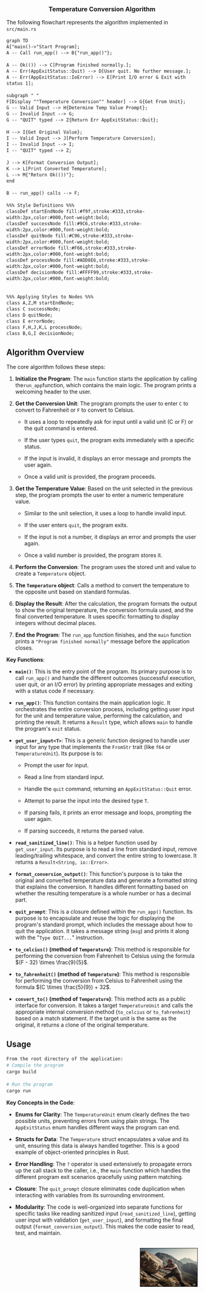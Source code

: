 ### <div align="center">Temperature Conversion Algorithm

The following flowchart represents the algorithm implemented in `src/main.rs`

```mermaid
graph TD
A["main()->"Start Program]; 
A -- Call run_app() --> B{"run_app()"};

A -- Ok(()) --> C[Program finished normally.];
A -- Err(AppExitStatus::Quit) --> D[User quit. No further message.];
A -- Err(AppExitStatus::IoError) --> E[Print I/O error & Exit with status 1];

subgraph " "
F[Display ""Temperature Conversion"" header] --> G{Get From Unit};
G -- Valid Input --> H{Determine Temp Value Prompt};
G -- Invalid Input --> G;
G -- "QUIT" typed --> Z{Return Err AppExitStatus::Quit};

H --> I{Get Original Value};
I -- Valid Input --> J[Perform Temperature Conversion];
I -- Invalid Input --> I;
I -- "QUIT" typed --> Z;

J --> K[Format Conversion Output];
K --> L[Print Converted Temperature];
L --> M{"Return Ok(())"};
end

B -- run_app() calls --> F;

%%% Style Definitions %%%
classDef startEndNode fill:#f9f,stroke:#333,stroke-width:2px,color:#000,font-weight:bold;
classDef successNode fill:#9C6,stroke:#333,stroke-width:2px,color:#000,font-weight:bold;
classDef quitNode fill:#C96,stroke:#333,stroke-width:2px,color:#000,font-weight:bold;
classDef errorNode fill:#F66,stroke:#333,stroke-width:2px,color:#000,font-weight:bold;
classDef processNode fill:#ADD8E6,stroke:#333,stroke-width:2px,color:#000,font-weight:bold;
classDef decisionNode fill:#FFFF99,stroke:#333,stroke-width:2px,color:#000,font-weight:bold;


%%% Applying Styles to Nodes %%%
class A,Z,M startEndNode;
class C successNode;
class D quitNode;
class E errorNode;
class F,H,J,K,L processNode;
class B,G,I decisionNode;
```

## Algorithm Overview

The core algorithm follows these steps:

1.  **Initialize the Program**: The `main` function starts the application by calling the`run_app`function, which contains the main logic. The program prints a welcoming header to the user.

2.  **Get the Conversion Unit**: The program prompts the user to enter `C` to convert to Fahrenheit or `F` to convert to Celsius.

    - It uses a loop to repeatedly ask for input until a valid unit (C or F) or the quit command is entered.

    - If the user types `quit`, the program exits immediately with a specific status.

    - If the input is invalid, it displays an error message and prompts the user again.

    - Once a valid unit is provided, the program proceeds.

3.  **Get the Temperature Value**: Based on the unit selected in the previous step, the program prompts the user to enter a numeric temperature value.

    - Similar to the unit selection, it uses a loop to handle invalid input.

    - If the user enters `quit`, the program exits.

    - If the input is not a number, it displays an error and prompts the user again.

    - Once a valid number is provided, the program stores it.

4.  **Perform the Conversion**: The program uses the stored unit and value to create a `Temperature` object.

5.  **The `Temperature` object**: Calls a method to convert the temperature to the opposite unit based on standard formulas.

6.  **Display the Result**: After the calculation, the program formats the output to show the original temperature, the conversion formula used, and the final converted temperature. It uses specific formatting to display integers without decimal places.

7.  **End the Program**: The `run_app` function finishes, and the `main` function prints a `"Program finished normally"` message before the application closes.

**Key Functions**:

+ **`main()`**: This is the entry point of the program. Its primary purpose is to call `run_app()` and handle the different outcomes (successful execution, user quit, or an I/O error) by printing appropriate messages and exiting with a status code if necessary.

+ **`run_app()`**: This function contains the main application logic. It orchestrates the entire conversion process, including getting user input for the unit and temperature value, performing the calculation, and printing the result. It returns a `Result` type, which allows `main` to handle the program's `exit` status.

+ **`get_user_input<T>`**: This is a generic function designed to handle user input for any type that implements the `FromStr` trait (like `f64` or `TemperatureUnit`). Its purpose is to:

  - Prompt the user for input.

  - Read a line from standard input.

  - Handle the `quit` command, returning an `AppExitStatus::Quit` error.

  - Attempt to parse the input into the desired type `T`.

  - If parsing fails, it prints an error message and loops, prompting the user again.

  - If parsing succeeds, it returns the parsed value.

+ **`read_sanitized_line()`**: This is a helper function used by `get_user_input`. Its purpose is to read a line from standard input, remove leading/trailing whitespace, and convert the entire string to lowercase. It returns a `Result<String, io::Error>`.

+ **`format_conversion_output()`**: This function's purpose is to take the original and converted temperature data and generate a formatted string that explains the conversion. It handles different formatting based on whether the resulting temperature is a whole number or has a decimal part.

+ **`quit_prompt`**: This is a closure defined within the `run_app()` function. Its purpose is to encapsulate and reuse the logic for displaying the program's standard prompt, which includes the message about how to quit the application. It takes a message string (`msg`) and prints it along with the "`Type QUIT...`" instruction.

+ **`to_celcius()` (method of `Temperature`)**: This method is responsible for performing the conversion from Fahrenheit to Celsius using the formula $`(F - 32) \times \frac{9}{5}`$.

+ **`to_fahrenheit()` (method of `Temperature`)**: This method is responsible for performing the conversion from Celsius to Fahrenheit using the formula $`(C \times \frac{5}{9}) + 32`$.

+ **`convert_to()` (method of `Temperature`)**: This method acts as a public interface for conversion. It takes a target `TemperatureUnit` and calls the appropriate internal conversion method (`to_celcius` or `to_fahrenheit`) based on a match statement. If the target unit is the same as the original, it returns a clone of the original temperature.

## Usage

```bash
From the root directory of the application:
# Compile the program
cargo build

# Run the program
cargo run
```

**Key Concepts in the Code**:
     
+ **Enums for Clarity**: The `TemperatureUnit` enum clearly defines the two possible units, preventing errors from using plain strings. The `AppExitStatus` enum handles different ways the program can end.

+ **Structs for Data**: The `Temperature` struct encapsulates a value and its unit, ensuring this data is always handled together. This is a good example of object-oriented principles in Rust.

+ **Error Handling**: The `?` operator is used extensively to propagate errors up the call stack to the caller, i.e., the `main` function which handles the different program exit scenarios qracefully using pattern matching.

+ **Closure**: The `quit_prompt` closure eliminates code duplication when interacting 
with variables from its surrounding environment.

+ **Modularity**: The code is well-organized into separate functions for specific tasks like reading sanitized input (`read_sanitized_line`), getting user input with validation (`get_user_input`), and formatting the final output (`format_conversion_output`). This makes the code easier to read, test, and maintain.

<div align="right"><br>
    <img src="images/life.png" alt="Life is pushing a boulder up a mountain." width="150" height="100" float="left" border="1.75" />
</div> 